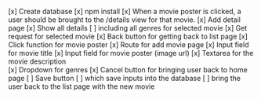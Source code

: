 [x] Create database
[x] npm install
[x] When a movie poster is clicked, a user should be brought to the /details view for that movie.
	[x] Add detail page
		[x] Show all details 
		[ ] including all genres for selected movie
			[x] Get request for selected movie
		[x] Back button for getting back to list page
	[x] Click function for movie poster
[x] Route for add movie page
	[x] Input field for movie title
	[x] Input field for movie poster (image url)
	[x] Textarea for the movie description	
	[x] Dropdown for genres
	[x] Cancel button for bringing user back to home page
	[ ] Save button 
		[ ] which save inputs into the database 
		[ ] bring the user back to the list page with the new movie